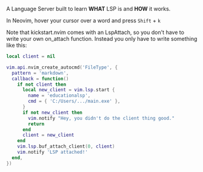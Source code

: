 A Language Server built to learn **WHAT** LSP is and **HOW** it works.

In Neovim, hover your cursor over a word and press `Shift` + `k`

Note that kickstart.nvim comes with an LspAttach, so you don't have to write your own on_attach function. Instead you only have to write something like this:

```lua
local client = nil

vim.api.nvim_create_autocmd('FileType', {
  pattern = 'markdown',
  callback = function()
    if not client then
      local new_client = vim.lsp.start {
        name = 'educationalsp',
        cmd = { 'C:/Users/.../main.exe' },
      }
      if not new_client then
        vim.notify "Hey, you didn't do the client thing good."
        return
      end
      client = new_client
    end
    vim.lsp.buf_attach_client(0, client)
    vim.notify 'LSP attached!'
  end,
})
```
